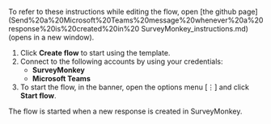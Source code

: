 To refer to these instructions while editing the flow, open [the github page](Send%20a%20Microsoft%20Teams%20message%20whenever%20a%20response%20is%20created%20in%20 SurveyMonkey_instructions.md) (opens in a new window).

1.	Click **Create flow** to start using the template.
2.	Connect to the following accounts by using your credentials:
    - **SurveyMonkey** 
    - **Microsoft Teams**
3.	To start the flow, in the banner, open the options menu [⋮] and click **Start flow**.

The flow is started when a new response is created in SurveyMonkey.
